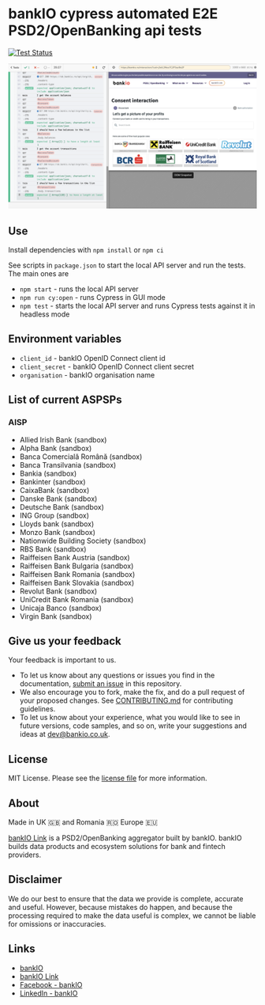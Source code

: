 # bankIO cypress automated E2E PSD2/OpenBanking api tests

[![Test Status](https://dev.azure.com/pewit/Inventio/_apis/build/status/bankIO%20E2E?branchName=master)](https://dev.azure.com/pewit/Inventio/_build/latest?definitionId=15&branchName=master)

![API testing using Cypress](images/demo.png)

## Use

Install dependencies with `npm install` or `npm ci`

See scripts in `package.json` to start the local API server and run the tests. The main ones are

* `npm start` - runs the local API server
* `npm run cy:open` - runs Cypress in GUI mode
* `npm test` - starts the local API server and runs Cypress tests against it in headless mode

## Environment variables

* `client_id` - bankIO OpenID Connect client id
* `client_secret` - bankIO OpenID Connect client secret
* `organisation` - bankIO organisation name

## List of current ASPSPs

### AISP

* Allied Irish Bank (sandbox)
* Alpha Bank (sandbox)
* Banca Comercială Română (sandbox)
* Banca Transilvania (sandbox)
* Bankia (sandbox)
* Bankinter (sandbox)
* CaixaBank (sandbox)
* Danske Bank (sandbox)
* Deutsche Bank (sandbox)
* ING Group (sandbox)
* Lloyds bank (sandbox)
* Monzo Bank (sandbox)
* Nationwide Building Society (sandbox)
* RBS Bank (sandbox)
* Raiffeisen Bank Austria (sandbox)
* Raiffeisen Bank Bulgaria (sandbox)
* Raiffeisen Bank Romania (sandbox)
* Raiffeisen Bank Slovakia (sandbox)
* Revolut Bank (sandbox)
* UniCredit Bank Romania (sandbox)
* Unicaja Banco (sandbox)
* Virgin Bank (sandbox)

## Give us your feedback

Your feedback is important to us.

- To let us know about any questions or issues you find in the documentation, [submit an issue](https://github.com/bank-io/bankIO-cypress-api-testing/issues) in this repository.
- We also encourage you to fork, make the fix, and do a pull request of your proposed changes. See [CONTRIBUTING.md](CONTRIBUTING.md) for contributing guidelines.
- To let us know about your experience, what you would like to see in future versions, code samples, and so on, write your suggestions and ideas at [dev@bankio.co.uk](mailto:dev@bankio.co.uk).

## License

MIT License. Please see the [license file](https://github.com/bank-io/bankIO-cypress-api-testing/blob/master/LICENSE.md) for more information.

## About

Made in UK 🇬🇧 and Romania 🇷🇴 Europe 🇪🇺

[bankIO Link](https://bankio.co.uk/bankio-link/) is a PSD2/OpenBanking aggregator built by bankIO. bankIO builds data products and ecosystem solutions for bank and fintech providers.

## Disclaimer 

We do our best to ensure that the data we provide is complete, accurate and useful. However, because mistakes do happen, and because the processing required to make the data useful is complex, we cannot be liable for omissions or inaccuracies.

## Links

* [bankIO](https://bankio.co.uk/)
* [bankIO Link](https://bankio.co.uk/bankio-link/)
* [Facebook - bankIO](https://www.facebook.com/thisisbankio)
* [LinkedIn - bankIO](https://linkedin.com/company/bankio)